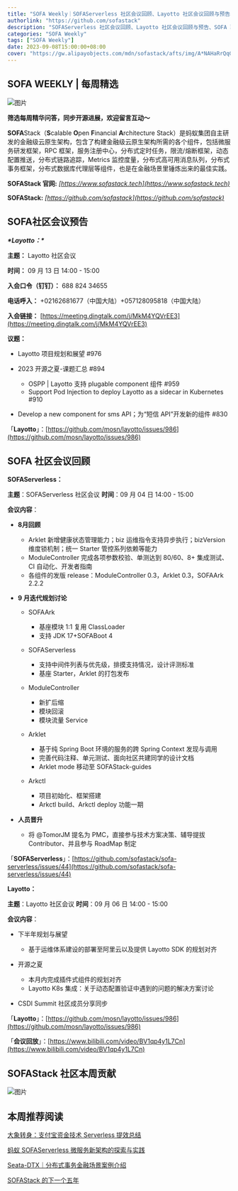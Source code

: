 ```yaml
---
title: "SOFA Weekly｜SOFAServerless 社区会议回顾、Layotto 社区会议回顾与预告、SOFA 聊天室"
authorlink: "https://github.com/sofastack"
description: "SOFAServerless 社区会议回顾、Layotto 社区会议回顾与预告、SOFA 聊天室"
categories: "SOFA Weekly"
tags: ["SOFA Weekly"]
date: 2023-09-08T15:00:00+08:00
cover: "https://gw.alipayobjects.com/mdn/sofastack/afts/img/A*NAHaRrQqGzAAAAAAAAAAAAAAARQnAQ"
---
```


## SOFA WEEKLY | 每周精选

![图片](https://gw.alipayobjects.com/mdn/sofastack/afts/img/A*NAHaRrQqGzAAAAAAAAAAAAAAARQnAQ)

**筛选每周精华问答，同步开源进展，欢迎留言互动～**

**SOFA**Stack（**S**calable **O**pen **F**inancial **A**rchitecture Stack）是蚂蚁集团自主研发的金融级云原生架构，包含了构建金融级云原生架构所需的各个组件，包括微服务研发框架，RPC 框架，服务注册中心，分布式定时任务，限流/熔断框架，动态配置推送，分布式链路追踪，Metrics 监控度量，分布式高可用消息队列，分布式事务框架，分布式数据库代理层等组件，也是在金融场景里锤炼出来的最佳实践。

**SOFAStack 官网:** *[https://www.sofastack.tech](https://www.sofastack.tech)*

**SOFAStack:** *[https://github.com/sofastack](https://github.com/sofastack)*

## **SOFA**社区会议预告

***\*Layotto：\****

**主题：** Layotto 社区会议

**时间：** 09 月 13 日 14:00 - 15:00

**入会口令（钉钉）：** 688 824 34655

**电话呼入：** +02162681677（中国大陆）+057128095818（中国大陆）

**入会链接：** [https://meeting.dingtalk.com/j/MkM4YQVrEE3](https://meeting.dingtalk.com/j/MkM4YQVrEE3)

**议题：**

- Layotto 项目规划和展望 #976
- 2023 开源之夏-课题汇总 #894

  - OSPP | Layotto 支持 plugable component 组件 #959
  - Support Pod Injection to deploy Layotto as a sidecar in Kubernetes #910

- Develop a new component for sms API；为“短信 API”开发新的组件 #830

「**Layotto**」：[https://github.com/mosn/layotto/issues/986](https://github.com/mosn/layotto/issues/986)

## **SOFA** **社区会议回顾**  

**SOFAServerless：**

**主题**：SOFAServerless 社区会议
**时间**：09 月 04 日 14:00 - 15:00

**会议内容**：

- **8月回顾**

  - Arklet 新增健康状态管理能力；biz 运维指令支持异步执行；bizVersion 维度锁机制；统一 Starter 管控系列依赖等能力
  - ModuleController 完成各项参数校验、单测达到 80/60、8+ 集成测试、CI 自动化、开发者指南
  - 各组件的发版 release：ModuleController 0.3，Arklet 0.3，SOFAArk 2.2.2

- **9 月迭代规划讨论**

  - SOFAArk

    - 基座模块 1:1 复用 ClassLoader
    - 支持 JDK 17+SOFABoot 4

  - SOFAServerless

    - 支持中间件列表与优先级，排摸支持情况，设计评测标准
    - 基座 Starter，Arklet 的打包发布

  - ModuleController

    - 新扩后缩
    - 模块回滚
    - 模块流量 Service

  - Arklet

    - 基于纯 Spring Boot 环境的服务的跨 Spring Context 发现与调用 
    - 完善代码注释、单元测试、面向社区共建同学的设计文档
    - Arklet mode 移动至 SOFAStack-guides

  - Arkctl

    - 项目初始化、框架搭建
    - Arkctl build、Arkctl deploy 功能一期

- **人员晋升**

  - 将 @TomorJM 提名为 PMC，直接参与技术方案决策、辅导提拔 Contributor、并且参与 RoadMap 制定

「**SOFAServerless**」：[https://github.com/sofastack/sofa-serverless/issues/44](https://github.com/sofastack/sofa-serverless/issues/44)

**Layotto：**

**主题**：Layotto 社区会议
**时间**：09 月 06 日 14:00 - 15:00

**会议内容**：

- 下半年规划与展望

  - 基于运维体系建设的部署至阿里云以及提供 Layotto SDK 的规划对齐

- 开源之夏

  - 本月内完成插件式组件的规划对齐
  - Layotto K8s 集成：关于动态配置验证中遇到的问题的解决方案讨论

- CSDI Summit 社区成员分享同步

「**Layotto**」：[https://github.com/mosn/layotto/issues/986](https://github.com/mosn/layotto/issues/986)

「**会议回放**」：[https://www.bilibili.com/video/BV1qp4y1L7Cn](https://www.bilibili.com/video/BV1qp4y1L7Cn)

## **SOFAStack** **社区本周贡献**  

![图片](https://mdn.alipayobjects.com/huamei_soxoym/afts/img/A*McwxQ4CKREIAAAAAAAAAAAAADrGAAQ/original)

## 本周推荐阅读

[大象转身：支付宝资金技术 Serverless 提效总结](http://mp.weixin.qq.com/s?__biz=MzUzMzU5Mjc1Nw==&mid=2247541695&idx=1&sn=70ea82d3e7fc9c2de5df9dc70ebcbc46&chksm=faa3cc65cdd44573a00b4f092f42a5cdcc5519a466fcdf2638e8912594b4b6438bb8932faa83&scene=21)

[蚂蚁 SOFAServerless 微服务新架构的探索与实践](http://mp.weixin.qq.com/s?__biz=MzUzMzU5Mjc1Nw==&mid=2247539145&idx=1&sn=43b537588aaba43e96dfaecc0559f90d&chksm=faa3b613cdd43f0556902c4836b2734f5c7fa0c5e291453171cf288f1d424aaa8fb7fa081502&scene=21)

[Seata-DTX｜分布式事务金融场景案例介绍](http://mp.weixin.qq.com/s?__biz=MzUzMzU5Mjc1Nw==&mid=2247537905&idx=1&sn=a92e6aa6ac60fe23b6a21043777c7aa7&chksm=faa3bb2bcdd4323d2470977f715f383ec3bf10b610a7467ebb4ae6e6ddbb7cb2f8f87766de55&scene=21)

[SOFAStack 的下一个五年](http://mp.weixin.qq.com/s?__biz=MzUzMzU5Mjc1Nw==&mid=2247537465&idx=1&sn=0b8bde29e8631437f8aa813c3481f144&chksm=faa3bce3cdd435f57264a152134ca2c6c2a2acf1e178a40f797dc4750ca54f215ee6fc96bd49&scene=21)
